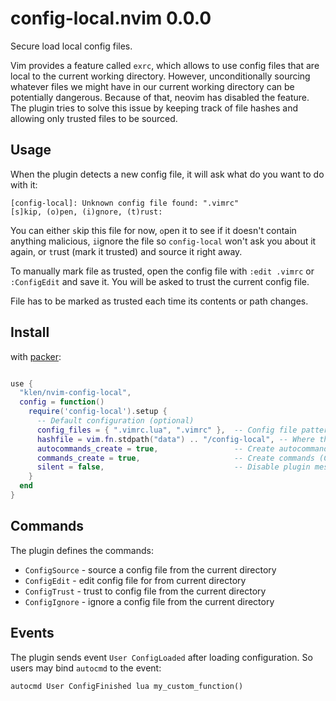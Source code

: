 # config-local.nvim 0.0.0

Secure load local config files.

Vim provides a feature called `exrc`, which allows to use config files that are
local to the current working directory. However, unconditionally sourcing
whatever files we might have in our current working directory can be
potentially dangerous. Because of that, neovim has disabled the feature. The
plugin tries to solve this issue by keeping track of file hashes and allowing
only trusted files to be sourced.

## Usage

When the plugin detects a new config file, it will ask what do you want to do
with it:

```
[config-local]: Unknown config file found: ".vimrc"
[s]kip, (o)pen, (i)gnore, (t)rust:
```

You can either `s`kip this file for now, `o`pen it to see if it doesn't contain
anything malicious, `i`ignore the file so `config-local` won't ask you about it
again, or `t`rust (mark it trusted) and source it right away.

To manually mark file as trusted, open the config file with `:edit .vimrc` or
`:ConfigEdit` and save it. You will be asked to trust the current config file.

File has to be marked as trusted each time its contents or path changes.

## Install

with [packer](https://github.com/wbthomason/packer.nvim):

```lua

use {
  "klen/nvim-config-local",
  config = function()
    require('config-local').setup {
      -- Default configuration (optional)
      config_files = { ".vimrc.lua", ".vimrc" },  -- Config file patterns to load (lua supported)
      hashfile = vim.fn.stdpath("data") .. "/config-local", -- Where the plugin keeps files data
      autocommands_create = true,                 -- Create autocommands (VimEnter, DirectoryChanged)
      commands_create = true,                     -- Create commands (ConfigSource, ConfigEdit, ConfigTrust, ConfigIgnore)
      silent = false,                             -- Disable plugin messages (Config loaded/ignored)
    }
  end
}
```

## Commands

The plugin defines the commands:

- `ConfigSource` - source a config file from the current directory
- `ConfigEdit` - edit config file for from current directory
- `ConfigTrust` - trust to config file from the current directory
- `ConfigIgnore` - ignore a config file from the current directory

## Events

The plugin sends event `User ConfigLoaded` after loading configuration.
So users may bind `autocmd` to the event:

```vim
autocmd User ConfigFinished lua my_custom_function()
```
